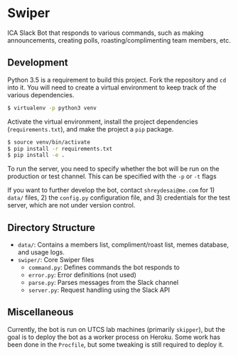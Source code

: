 # Swiper

ICA Slack Bot that responds to various commands, such as making announcements, creating polls, roasting/complimenting team members, etc.

## Development

Python 3.5 is a requirement to build this project. Fork the repository and `cd` into it. You will need to create a virtual environment to keep track of the various dependencies.

```sh
$ virtualenv -p python3 venv
```

Activate the virtual environment, install the project dependencies (`requirements.txt`), and make the project a `pip` package.

```sh
$ source venv/bin/activate
$ pip install -r requirements.txt
$ pip install -e .
```

To run the server, you need to specify whether the bot will be run on the production or test channel. This can be specified with the `-p` or `-t` flags

If you want to further develop the bot, contact `shreydesai@me.com` for 1)  `data/` files, 2) the `config.py` configuration file, and 3) credentials for the test server, which are not under version control.

## Directory Structure

- `data/`: Contains a members list, compliment/roast list, memes database, and usage logs.
- `swiper/`: Core Swiper files
    - `command.py`: Defines commands the bot responds to
    - `error.py`: Error definitions (not used)
    - `parse.py`: Parses messages from the Slack channel
    - `server.py`: Request handling using the Slack API

## Miscellaneous

Currently, the bot is run on UTCS lab machines (primarily `skipper`), but the goal is to deploy the bot as a worker process on Heroku. Some work has been done in the `Procfile`, but some tweaking is still required to deploy it.
